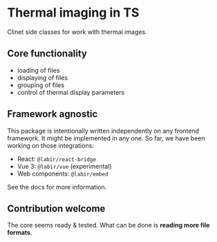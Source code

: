 # Thermal imaging in TS

Clinet side classes for work with thermal images.

## Core functionality

- loading of files
- displaying of files
- grouping of files
- control of thermal display parameters

## Framework agnostic

This package is intentionally written independently on any frontend framework. It might be implemented in any one. So far, we have been working on those integrations:

- React: `@labir/react-bridge`
- Vue 3: `@labir/vue` (experimental)
- Web components: `@labir/embed`

See the docs for more information.

## Contribution welcome

The core seems ready & tested. What can be done is **reading more file formats**.